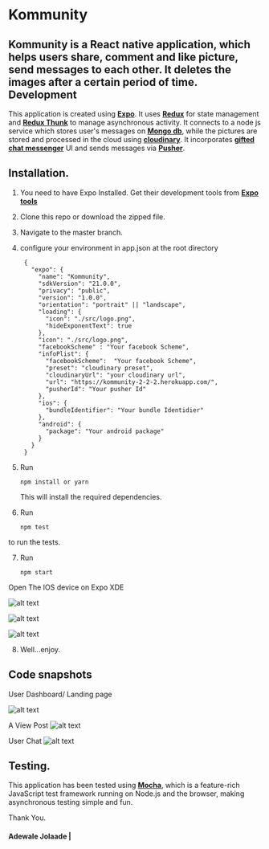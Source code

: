 # Kommunity


Kommunity is a React native application, which helps users share, comment and like picture, send messages to each other. It deletes the images after a certain period of time.
Development
-----------
This application is created using [**Expo**](https://expo.io/). It uses [**Redux**](https://redux.js.org/) for state management and [**Redux Thunk**](https://github.com/reduxjs/redux-thunk) to manage asynchronous activity. It connects to a node js service which stores user's messages on [**Mongo db**](https://www.mongodb.com/),
while the pictures are stored and processed in the cloud using [**cloudinary**](https://cloudinary.com/). It incorporates [**gifted chat messenger**](https://github.com/FaridSafi/react-native-gifted-chat) UI and sends messages via [**Pusher**](https://pusher.com/).


Installation.
-------------
1. You need to have Expo Installed. Get their development tools from [**Expo tools**](https://docs.expo.io/versions/latest/workflow/up-and-running)
2. Clone this repo or download the zipped file.
3. Navigate to the master branch.

4. configure your environment in app.json at the root directory
    ```
     {
       "expo": {
         "name": "Kommunity",
         "sdkVersion": "21.0.0",
         "privacy": "public",
         "version": "1.0.0",
         "orientation": "portrait" || "landscape",
         "loading": {
           "icon": "./src/logo.png",
           "hideExponentText": true
         },
         "icon": "./src/logo.png",
         "facebookScheme" : "Your facebook Scheme",
         "infoPlist": {
           "facebookScheme":  "Your facebook Scheme",
           "preset": "cloudinary preset",
           "cloudinaryUrl": "your cloudinary url",
           "url": "https://kommunity-2-2-2.herokuapp.com/",
           "pusherId": "Your pusher Id"
         },
         "ios": {
           "bundleIdentifier": "Your bundle Identidier"
         },
         "android": {
           "package": "Your android package"
         }
       }
     }

5. Run
    ```
    npm install or yarn

    ```
    This will install the required dependencies.

6. Run
    ```
    npm test

    ```
  to run the tests.

7. Run
    ```
    npm start

    ```


Open The IOS device on Expo XDE

![alt text](http://res.cloudinary.com/dd58mfinr/image/upload/v1528203144/Screen_Shot_2018-06-05_at_1.48.20_PM_y4ncai.png)

![alt text](http://res.cloudinary.com/dd58mfinr/image/upload/v1528203137/Screen_Shot_2018-06-05_at_1.48.53_PM_arvn6d.png)

![alt text](http://res.cloudinary.com/dd58mfinr/image/upload/v1528203130/Screen_Shot_2018-06-05_at_1.49.59_PM_owij1b.png)

8. Well...enjoy.

## Code snapshots

User Dashboard/ Landing page

![alt text](http://res.cloudinary.com/dd58mfinr/image/upload/v1528171411/Screen_Shot_2018-05-12_at_9.31.18_PM_zjqxjl.png)

A View Post
![alt text](http://res.cloudinary.com/dd58mfinr/image/upload/v1528171431/Screen_Shot_2018-05-12_at_9.32.45_PM_f3wcdx.png)

User Chat
![alt text](http://res.cloudinary.com/dd58mfinr/image/upload/c_scale,w_329/v1528171420/Screen_Shot_2018-05-12_at_9.32.18_PM_jacvpg.png)


Testing.
--------
This application has been tested using [**Mocha**](https://mochajs.org), which is a feature-rich JavaScript test framework running on Node.js and the browser, making asynchronous testing simple and fun.

Thank You.

#### Adewale Jolaade |

